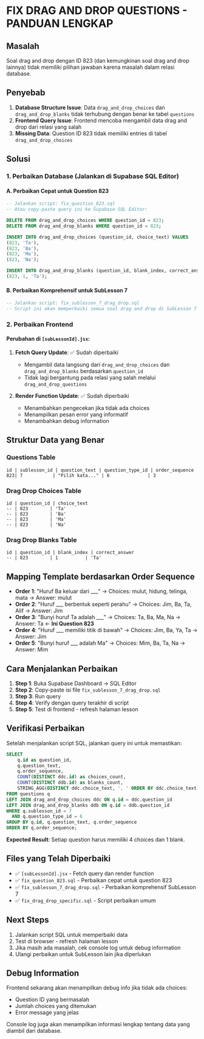 # FIX DRAG AND DROP QUESTIONS - PANDUAN LENGKAP

## Masalah
Soal drag and drop dengan ID 823 (dan kemungkinan soal drag and drop lainnya) tidak memiliki pilihan jawaban karena masalah dalam relasi database.

## Penyebab
1. **Database Structure Issue**: Data `drag_and_drop_choices` dan `drag_and_drop_blanks` tidak terhubung dengan benar ke tabel `questions`
2. **Frontend Query Issue**: Frontend mencoba mengambil data drag and drop dari relasi yang salah
3. **Missing Data**: Question ID 823 tidak memiliki entries di tabel `drag_and_drop_choices`

## Solusi

### 1. Perbaikan Database (Jalankan di Supabase SQL Editor)

#### A. Perbaikan Cepat untuk Question 823
```sql
-- Jalankan script: fix_question_823.sql
-- Atau copy-paste query ini ke Supabase SQL Editor:

DELETE FROM drag_and_drop_choices WHERE question_id = 823;
DELETE FROM drag_and_drop_blanks WHERE question_id = 823;

INSERT INTO drag_and_drop_choices (question_id, choice_text) VALUES
(823, 'Ta'),
(823, 'Ba'),
(823, 'Ma'),
(823, 'Na');

INSERT INTO drag_and_drop_blanks (question_id, blank_index, correct_answer) VALUES
(823, 1, 'Ta');
```

#### B. Perbaikan Komprehensif untuk SubLesson 7
```sql
-- Jalankan script: fix_sublesson_7_drag_drop.sql
-- Script ini akan memperbaiki semua soal drag and drop di SubLesson 7
```

### 2. Perbaikan Frontend

#### Perubahan di `[subLessonId].jsx`:

1. **Fetch Query Update**: ✅ Sudah diperbaiki
   - Mengambil data langsung dari `drag_and_drop_choices` dan `drag_and_drop_blanks` berdasarkan `question_id`
   - Tidak lagi bergantung pada relasi yang salah melalui `drag_and_drop_questions`

2. **Render Function Update**: ✅ Sudah diperbaiki
   - Menambahkan pengecekan jika tidak ada choices
   - Menampilkan pesan error yang informatif
   - Menambahkan debug information

## Struktur Data yang Benar

### Questions Table
```
id | sublesson_id | question_text | question_type_id | order_sequence
823| 7           | "Pilih kata..." | 6              | 3
```

### Drag Drop Choices Table
```
id | question_id | choice_text
-- | 823        | 'Ta'
-- | 823        | 'Ba'
-- | 823        | 'Ma'
-- | 823        | 'Na'
```

### Drag Drop Blanks Table
```
id | question_id | blank_index | correct_answer
-- | 823        | 1          | 'Ta'
```

## Mapping Template berdasarkan Order Sequence

- **Order 1**: "Huruf Ba keluar dari ___" → Choices: mulut, hidung, telinga, mata → Answer: mulut
- **Order 2**: "Huruf ___ berbentuk seperti perahu" → Choices: Jim, Ba, Ta, Alif → Answer: Jim
- **Order 3**: "Bunyi huruf Ta adalah ___" → Choices: Ta, Ba, Ma, Na → Answer: Ta ← **Ini Question 823**
- **Order 4**: "Huruf ___ memiliki titik di bawah" → Choices: Jim, Ba, Ya, Ta → Answer: Jim
- **Order 5**: "Bunyi huruf ___ adalah Ma" → Choices: Mim, Ba, Ta, Na → Answer: Mim

## Cara Menjalankan Perbaikan

1. **Step 1**: Buka Supabase Dashboard → SQL Editor
2. **Step 2**: Copy-paste isi file `fix_sublesson_7_drag_drop.sql`
3. **Step 3**: Run query
4. **Step 4**: Verify dengan query terakhir di script
5. **Step 5**: Test di frontend - refresh halaman lesson

## Verifikasi Perbaikan

Setelah menjalankan script SQL, jalankan query ini untuk memastikan:

```sql
SELECT 
    q.id as question_id,
    q.question_text,
    q.order_sequence,
    COUNT(DISTINCT ddc.id) as choices_count,
    COUNT(DISTINCT ddb.id) as blanks_count,
    STRING_AGG(DISTINCT ddc.choice_text, ', ' ORDER BY ddc.choice_text) as choices
FROM questions q
LEFT JOIN drag_and_drop_choices ddc ON q.id = ddc.question_id
LEFT JOIN drag_and_drop_blanks ddb ON q.id = ddb.question_id
WHERE q.sublesson_id = 7 
  AND q.question_type_id = 6
GROUP BY q.id, q.question_text, q.order_sequence
ORDER BY q.order_sequence;
```

**Expected Result**: Setiap question harus memiliki 4 choices dan 1 blank.

## Files yang Telah Diperbaiki

- ✅ `[subLessonId].jsx` - Fetch query dan render function
- ✅ `fix_question_823.sql` - Perbaikan cepat untuk question 823
- ✅ `fix_sublesson_7_drag_drop.sql` - Perbaikan komprehensif SubLesson 7
- ✅ `fix_drag_drop_specific.sql` - Script perbaikan umum

## Next Steps

1. Jalankan script SQL untuk memperbaiki data
2. Test di browser - refresh halaman lesson
3. Jika masih ada masalah, cek console log untuk debug information
4. Ulangi perbaikan untuk SubLesson lain jika diperlukan

## Debug Information

Frontend sekarang akan menampilkan debug info jika tidak ada choices:
- Question ID yang bermasalah
- Jumlah choices yang ditemukan
- Error message yang jelas

Console log juga akan menampilkan informasi lengkap tentang data yang diambil dari database.
